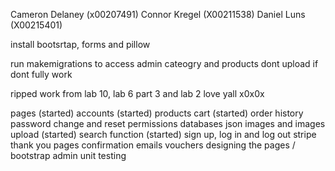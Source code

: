 Cameron Delaney (x00207491)
Connor Kregel (X00211538)
Daniel Luns (X00215401)

install bootsrtap, forms and pillow 

run makemigrations to access admin cateogry and products
dont upload if dont fully work

ripped work from lab 10, lab 6 part 3 and lab 2
love yall x0x0x

pages (started)
accounts (started)
products
cart (started)
order history 
password change and reset
permissions
databases
json
images and images upload (started)
search function (started)
sign up, log in and log out
stripe
thank you pages
confirmation emails
vouchers 
designing the pages / bootstrap
admin
unit testing
